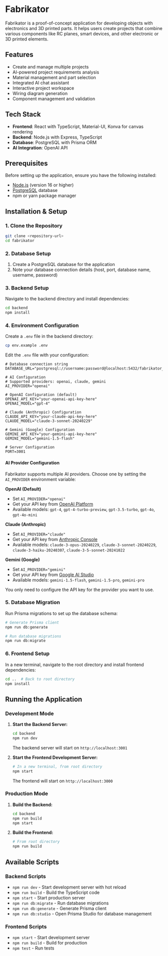 # Fabrikator

Fabrikator is a proof-of-concept application for developing objects with electronics and 3D printed parts. It helps users create projects that combine various components like RC planes, smart devices, and other electronic or 3D printed elements.

## Features

- Create and manage multiple projects
- AI-powered project requirements analysis
- Material management and part selection
- Integrated AI chat assistant
- Interactive project workspace
- Wiring diagram generation
- Component management and validation

## Tech Stack

- **Frontend**: React with TypeScript, Material-UI, Konva for canvas rendering
- **Backend**: Node.js with Express, TypeScript
- **Database**: PostgreSQL with Prisma ORM
- **AI Integration**: OpenAI API

## Prerequisites

Before setting up the application, ensure you have the following installed:

- [Node.js](https://nodejs.org/) (version 16 or higher)
- [PostgreSQL](https://www.postgresql.org/) database
- npm or yarn package manager

## Installation & Setup

### 1. Clone the Repository

```bash
git clone <repository-url>
cd fabrikator
```

### 2. Database Setup

1. Create a PostgreSQL database for the application
2. Note your database connection details (host, port, database name, username, password)

### 3. Backend Setup

Navigate to the backend directory and install dependencies:

```bash
cd backend
npm install
```

### 4. Environment Configuration

Create a `.env` file in the backend directory:

```bash
cp env.example .env
```

Edit the `.env` file with your configuration:

```env
# Database connection string
DATABASE_URL="postgresql://username:password@localhost:5432/fabrikator_db"

# AI Configuration
# Supported providers: openai, claude, gemini
AI_PROVIDER="openai"

# OpenAI Configuration (default)
OPENAI_API_KEY="your-openai-api-key-here"
OPENAI_MODEL="gpt-4"

# Claude (Anthropic) Configuration
CLAUDE_API_KEY="your-claude-api-key-here"
CLAUDE_MODEL="claude-3-sonnet-20240229"

# Gemini (Google) Configuration
GEMINI_API_KEY="your-gemini-api-key-here"
GEMINI_MODEL="gemini-1.5-flash"

# Server Configuration
PORT=3001
```

#### AI Provider Configuration

Fabrikator supports multiple AI providers. Choose one by setting the `AI_PROVIDER` environment variable:

**OpenAI (Default)**
- Set `AI_PROVIDER="openai"`
- Get your API key from [OpenAI Platform](https://platform.openai.com/api-keys)
- Available models: `gpt-4`, `gpt-4-turbo-preview`, `gpt-3.5-turbo`, `gpt-4o`, `gpt-4o-mini`

**Claude (Anthropic)**
- Set `AI_PROVIDER="claude"`
- Get your API key from [Anthropic Console](https://console.anthropic.com/)
- Available models: `claude-3-opus-20240229`, `claude-3-sonnet-20240229`, `claude-3-haiku-20240307`, `claude-3-5-sonnet-20241022`

**Gemini (Google)**
- Set `AI_PROVIDER="gemini"`
- Get your API key from [Google AI Studio](https://makersuite.google.com/app/apikey)
- Available models: `gemini-1.5-flash`, `gemini-1.5-pro`, `gemini-pro`

You only need to configure the API key for the provider you want to use.

### 5. Database Migration

Run Prisma migrations to set up the database schema:

```bash
# Generate Prisma client
npm run db:generate

# Run database migrations
npm run db:migrate
```

### 6. Frontend Setup

In a new terminal, navigate to the root directory and install frontend dependencies:

```bash
cd ..  # Back to root directory
npm install
```

## Running the Application

### Development Mode

1. **Start the Backend Server:**
   ```bash
   cd backend
   npm run dev
   ```
   The backend server will start on `http://localhost:3001`

2. **Start the Frontend Development Server:**
   ```bash
   # In a new terminal, from root directory
   npm start
   ```
   The frontend will start on `http://localhost:3000`

### Production Mode

1. **Build the Backend:**
   ```bash
   cd backend
   npm run build
   npm start
   ```

2. **Build the Frontend:**
   ```bash
   # From root directory
   npm run build
   ```

## Available Scripts

### Backend Scripts

- `npm run dev` - Start development server with hot reload
- `npm run build` - Build the TypeScript code
- `npm start` - Start production server
- `npm run db:migrate` - Run database migrations
- `npm run db:generate` - Generate Prisma client
- `npm run db:studio` - Open Prisma Studio for database management

### Frontend Scripts

- `npm start` - Start development server
- `npm run build` - Build for production
- `npm test` - Run tests
